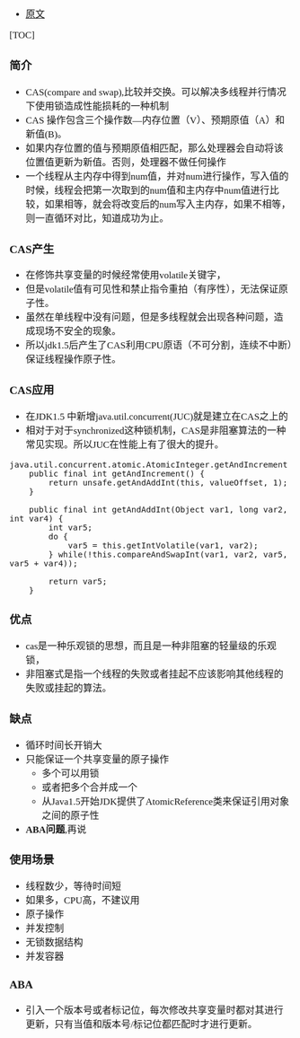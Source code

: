 <span  style="font-family: Simsun,serif; font-size: 17px; ">

- [原文](https://blog.csdn.net/qq_33404773/article/details/117304756)

[TOC]

### 简介

- CAS(compare and swap),比较并交换。可以解决多线程并行情况下使用锁造成性能损耗的一种机制
- CAS 操作包含三个操作数—内存位置（V）、预期原值（A）和新值(B)。
- 如果内存位置的值与预期原值相匹配，那么处理器会自动将该位置值更新为新值。否则，处理器不做任何操作
- 一个线程从主内存中得到num值，并对num进行操作，写入值的时候，线程会把第一次取到的num值和主内存中num值进行比较，如果相等，就会将改变后的num写入主内存，如果不相等，则一直循环对比，知道成功为止。

### CAS产生

- 在修饰共享变量的时候经常使用volatile关键字，
- 但是volatile值有可见性和禁止指令重拍（有序性），无法保证原子性。
- 虽然在单线程中没有问题，但是多线程就会出现各种问题，造成现场不安全的现象。
- 所以jdk1.5后产生了CAS利用CPU原语（不可分割，连续不中断）保证线程操作原子性。

### CAS应用

- 在JDK1.5 中新增java.util.concurrent(JUC)就是建立在CAS之上的
- 相对于对于synchronized这种锁机制，CAS是非阻塞算法的一种常见实现。所以JUC在性能上有了很大的提升。

~~~
java.util.concurrent.atomic.AtomicInteger.getAndIncrement
    public final int getAndIncrement() {
        return unsafe.getAndAddInt(this, valueOffset, 1);
    }
    
    public final int getAndAddInt(Object var1, long var2, int var4) {
        int var5;
        do {
            var5 = this.getIntVolatile(var1, var2);
        } while(!this.compareAndSwapInt(var1, var2, var5, var5 + var4));

        return var5;
    }
~~~

### 优点

- cas是一种乐观锁的思想，而且是一种非阻塞的轻量级的乐观锁，
- 非阻塞式是指一个线程的失败或者挂起不应该影响其他线程的失败或挂起的算法。

### 缺点

- 循环时间长开销大
- 只能保证一个共享变量的原子操作
    - 多个可以用锁
    - 或者把多个合并成一个
    - 从Java1.5开始JDK提供了AtomicReference类来保证引用对象之间的原子性
- **ABA问题**,再说

### 使用场景

- 线程数少，等待时间短
- 如果多，CPU高，不建议用
- 原子操作
- 并发控制
- 无锁数据结构
- 并发容器

### ABA

- 引入一个版本号或者标记位，每次修改共享变量时都对其进行更新，只有当值和版本号/标记位都匹配时才进行更新。

</span>